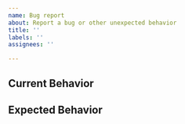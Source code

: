 ```yaml
---
name: Bug report
about: Report a bug or other unexpected behavior
title: ''
labels: ''
assignees: ''

---
```


## Current Behavior



## Expected Behavior

